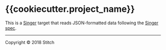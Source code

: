 # {{cookiecutter.project_name}}

This is a [Singer](https://singer.io) target that reads JSON-formatted data
following the [Singer spec](https://github.com/singer-io/getting-started/blob/master/docs/SPEC.md).


---

Copyright &copy; 2018 Stitch
